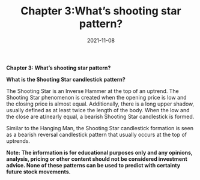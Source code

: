﻿---
title: Chapter 3:What’s shooting star pattern?
date: 2021-11-08
description: I am a description of a great article
img: /images/article/Chapter_3_Whats_shooting_star_pattern.jpg
alt: Chapter 3:What’s shooting star pattern?
tags: 
  - Hashtag 1
  - Hashtag 2
  - Hashtag 3
  - Hashtag 4
  - Hashtag 5
  - Hashtag 6
---

**Chapter 3: What’s shooting star pattern?**

**What is the Shooting Star candlestick pattern?**

The Shooting Star is an Inverse Hammer at the top of an uptrend. The Shooting Star phenomenon is created when the opening price is low and the closing price is almost equal. Additionally, there is a long upper shadow, usually defined as at least twice the length of the body. When the low and the close are at/nearly equal, a bearish Shooting Star candlestick is formed.

Similar to the Hanging Man, the Shooting Star candlestick formation is seen as a bearish reversal candlestick pattern that usually occurs at the top of uptrends.

**Note: The information is for educational purposes only and any opinions, analysis, pricing or other content should not be considered investment advice. None of these patterns can be used to predict with certainty future stock movements.**